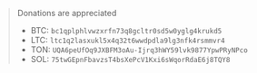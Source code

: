 > Donations are appreciated
>
> - BTC: <code>bc1qplphlvwzxrfn73q8gcltr0sd5w0yglg4krukd5</code></li>
    <li>LTC: <code>ltc1q2lasxukl5x4q32t6wwdpdla9lg3nfk4rsmmvr4</code></li>
    <li>TON: <code>UQA6peUfOq9JXBFM3oAu-Ijrq3hWY59lvk9877YpwPRyNPco</code></li>
    <li>SOL: <code>75twGEpnFbavzsT4bsXePcV1Kxi6sWqorRdaE6j8TQY8</code></li>
  </ul>
</details>
